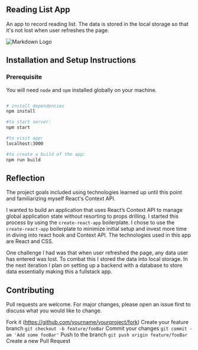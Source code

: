 ## Reading List App

An app to record reading list. The data is stored in the local storage so that it's not lost when user refreshes the page.

![Markdown Logo](https://mcusercontent.com/966fc1b875b92a9a36ccf1370/images/3382def0-d5c9-4eb0-bc23-b816fe945c9a.gif)

## Installation and Setup Instructions

### Prerequisite

You will need `node` and `npm` installed globally on your machine.

```bash

# install dependencies
npm install

#to start server:
npm start

#to visit app:
localhost:3000

#to create a build of the app:
npm run build
```

## Reflection
The project goals included using technologies learned up until this point and familiarizing myself React's Context API.

I wanted to build an application that uses React’s Context API to manage global application state without resorting to props drilling.
I started this process by using the `create-react-app` boilerplate. I chose to use the `create-react-app` boilerplate to minimize initial setup and invest more time in diving into react hook and Context API. The technologies used in this app are React and CSS.

One challenge I had was that when user refreshed the page, any data user has entered was lost. To combat this I stored the data into local storage.
In the next iteration I plan on setting up a backend with a database to store data essentially making this a fullstack app. 

## Contributing
Pull requests are welcome. For major changes, please open an issue first to discuss what you would like to change.

Fork it (https://github.com/yourname/yourproject/fork)
Create your feature branch `git checkout -b feature/fooBar`
Commit your changes `git commit -am 'Add some fooBar'`
Push to the branch `git push origin feature/fooBar`
Create a new Pull Request
